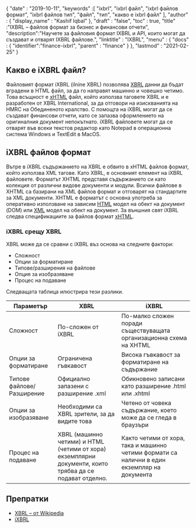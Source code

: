 {
  "date" : "2019-10-11",
  "keywords" :[ "ixbrl", "ixbrl файл", "ixbrl файлов формат", "ixbrl файлов тип", "файл", "тип", "какво е ixbrl файл" ],
  "author" : {
    "display_name" : "Kashif Iqbal"
},
  "draft" : "false",
  "toc" : true,
  "title" :"IXBRL – файлов формат за бизнес и финансови отчети",
  "description":"Научете за файловия формат IXBRL и API, които могат да създават и отварят IXBRL файлове.",
  "linktitle" : "IXBRL",
  "menu" : {
    "docs" : {
      "identifier":"finance-ixbrl",
      "parent" : "finance"
}
},
  "lastmod" : "2021-02-25"
}

## Какво е iXBRL файл?

Файловият формат iXBRL (ilnine XBRL) позволява [XBRL](/bg/finance/xbrl/) данни да бъдат вградени в HTML файл, за да го направят машинно и човешко четимо. Това всъщност е [xHTML](/bg/web/xhtml/) файл, който използва таговете XBRL и е разработен от XBRL International, за да отговори на изискванията на HMRC на Обединеното кралство. С помощта на iXBRL могат да се създават финансови отчети, като се запазва оформлението на оригиналния документ непокътнато. iXBRL файловете могат да се отварят във всеки текстов редактор като Notepad в операционна система Windows и TextEdit в MacOS.

## iXBRL файлов формат

Вътре в iXBRL съдържанието на XBRL е обвито в xHTML файлов формат, който използва XML тагове. Като XBRL,<xbrl> е основният елемент на iXBRL файловете. Форматът XHTML представя съдържанието си като колекция от различни видове документи и модули. Всички файлове в XHTML са базирани на XML файлов формат и отговарят на стандартите за XML документи. XHTML е форматът с основна употреба за оперативно използване на зависим [HTML](/bg/web/html/) модел на обект на документ (DOM) или [XML](/bg/web/xml/) модел на обект на документ. За външния свят iXBRL следва спецификациите за файлов формат [xHTML](/bg/web/xhtml/).

### iXBRL срещу XBRL

XBRL може да се сравни с iXBRL въз основа на следните фактори:

* Сложност
* Опции за форматиране
* Типове/разширения на файлове
* Опция за изобразяване
* Процес на подаване

Следващата таблица илюстрира тези разлики.

|Параметър|XBRL|iXBRL|
---|---|---|
|Сложност|По-сложен от iXBRL|По-малко сложен поради съществуващата организационна схема на XHTML|
|Опции за форматиране|Ограничена гъвкавост|Висока гъвкавост за форматиране на съдържание|
|Типове файлове/Разширение|Официално запазени с разширение .xml|Обикновено записани като разширение .html или .xhtml|
|Опции за изобразяване|Необходими са XBRL зрители, за да видите това|Четено от човека съдържание, което може да се гледа в браузъри|
|Процес на подаване| XBRL (машинно четими) и HTML (четими от хора) екземплярни документи, които трябва да се подават отделно.|Както четими от хора, така и машинно четими формати са налични в един екземпляр на документа|

## Препратки

* [XBRL – от Wikipedia](https://en.wikipedia.org/wiki/XBRL)
* [iXBRL](https://www.xbrl.org/the-standard/what/ixbrl/)

